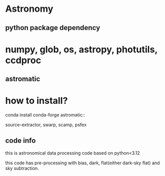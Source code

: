 Astronomy
==========

python package dependency
---

# numpy, glob, os, astropy, photutils, ccdproc

astromatic
---
# how to install?

conda install conda-forge astromatic::<astromatic-software>

source-extractor, swarp, scamp, psfex

code info
---
this is astronomical data processing code based on python<3.12

this code has pre-processing with bias, dark, flat(either dark-sky flat) and sky subtraction.

 

